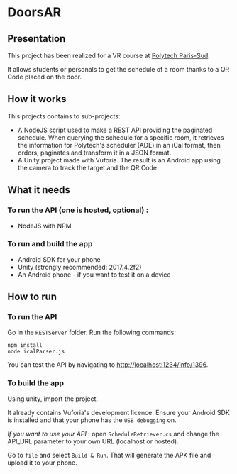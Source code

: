 # DoorsAR

## Presentation

This project has been realized for a VR course at [Polytech Paris-Sud](https://polytech.u-psud.fr).

It allows students or personals to get the schedule of a room thanks to a QR Code placed on the door. 

## How it works

This projects contains to sub-projects:
- A NodeJS script used to make a REST API providing the paginated schedule. When querying the schedule for a specific room, it retrieves the information for Polytech's scheduler (ADE) in an iCal format, then orders, paginates and transform it in a JSON format.
- A Unity project made with Vuforia. The result is an Android app using the camera to track the target and the QR Code.

## What it needs

### To run the API (one is hosted, optional) :
- NodeJS with NPM

### To run and build the app
- Android SDK for your phone
- Unity (strongly recommended: 2017.4.2f2)
- An Android phone - if you want to test it on a device

## How to run

### To run the API
Go in the `RESTServer` folder.
Run the following commands: 
```
npm install
node icalParser.js
```

You can test the API by navigating to [http://localhost:1234/info/1396](http://localhost:1234/info/1396).

### To build the app
Using unity, import the project.

It already contains Vuforia's development licence. Ensure your Android SDK is installed and that your phone has the `USB debugging` on.

_If you want to use your API_ : open `ScheduleRetriever.cs` and change the API_URL parameter to your own URL (localhost or hosted).

Go to `file` and select `Build & Run`. That will generate the APK file and upload it to your phone.


